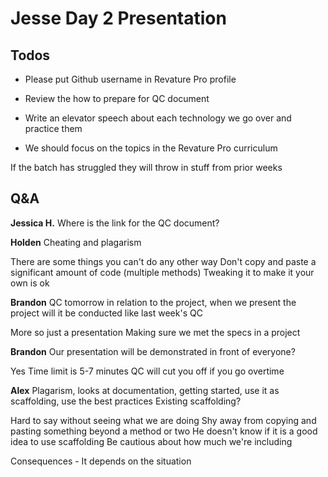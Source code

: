 # Jesse Day 2 Presentation

## Todos

- Please put Github username in Revature Pro profile

- Review the how to prepare for QC document

- Write an elevator speech about each technology we go over and practice them

- We should focus on the topics in the Revature Pro curriculum

If the batch has struggled they will throw in stuff from prior weeks

## Q&A

**Jessica H.**
Where is the link for the QC document?

**Holden**
Cheating and plagarism

There are some things you can't do any other way
Don't copy and paste a significant amount of code (multiple methods)
Tweaking it to make it your own is ok

**Brandon**
QC tomorrow in relation to the project, when we present the project will it be conducted like last week's QC

More so just a presentation
Making sure we met the specs in a project


**Brandon**
Our presentation will be demonstrated in front of everyone?

Yes
Time limit is 5-7 minutes
QC will cut you off if you go overtime

**Alex**
Plagarism, looks at documentation, getting started, use it as scaffolding, use the best practices
Existing scaffolding?

Hard to say without seeing what we are doing
Shy away from copying and pasting something beyond a method or two
He doesn't know if it is a good idea to use scaffolding
Be cautious about how much we're including

Consequences - It depends on the situation
